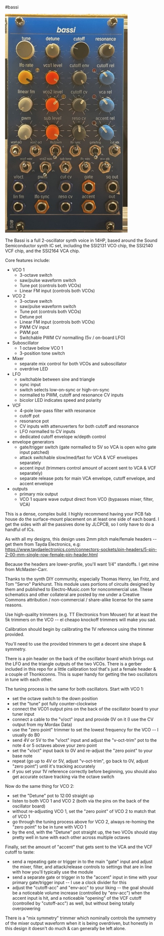 #bassi

<img src="bassi.jpeg" width=400>

The Bassi is a full 2-oscillator synth voice in 14HP, based around the Sound Semiconductor synth IC set, including the SSI2131 VCO chip, the SSI2140 VCF chip, and the SSI2164 VCA chip.

Core features include:

- VCO 1
  - 3-octave switch
  - saw/pulse waveform switch
  - Tune pot (controls both VCOs)
  - Linear FM input (controls both VCOs)
- VCO 2
  - 3-octave switch
  - saw/pulse waveform switch
  - Tune pot (controls both VCOs)
  - Detune pot
  - Linear FM input (controls both VCOs)
  - PWM CV input
  - PWM pot
  - Switchable PWM CV normalling (5v / on-board LFO)
- Suboscillator
  - 1 octave below VCO 1
  - 3-position tone switch
- Mixer
  - separate mix control for both VCOs and suboscillator
  - overdrive LED
- LFO 
  - switchable between sine and triangle
  - sync input
  - switch selects low-on-sync or high-on-sync
  - normalled to PWM, cutoff and resonance CV inputs
  - bicolor LED indicates speed and polarity
- VCF
  - 4-pole low-pass filter with resonance
  - cutoff pot
  - resonance pot
  - CV inputs with attenuverters for both cutoff and resonance
  - LFO normalled to CV inputs
  - dedicated cutoff envelope w/depth control
- envelope generators
  - gate/trigger switch (gate normalled to 5V so VCA is open w/no gate input patched)
  - attack switchable slow/med/fast for VCA & VCF envelopes separately
  - accent input (trimmers control amount of accent sent to VCA & VCF separately)
  - separate release pots for main VCA envelope, cutoff envelope, and accent envelope
- outputs
  - primary mix output
  - VCO 1 square wave output direct from VCO (bypasses mixer, filter, VCA)

This is a dense, complex build. I highly recommend having your PCB fab house do the surface-mount placement on at least one side of each board. I get the sides with all the passives done by JLCPCB, so I only have to do a handful of ICs.

As with all my designs, this design uses 2mm pitch male/female headers -- get them from Tayda Electronics, e.g: https://www.taydaelectronics.com/connectors-sockets/pin-headers/5-pin-2-00-mm-single-row-female-pin-header.html

Because the headers are lower-profile, you'll want 1/4" standoffs. I get mine from McMaster-Carr.

Thanks to the synth DIY community, especially Thomas Henry, Ian Fritz, and Tom "Servo" Parkhurst. This module uses portions of circuits designed by them and published to Electro-Music.com for noncommercial use. These schematics and other collateral are posted by me under a Creative Commons attribution / non-commercial / share-alike license for the same reasons.

Use high-quality trimmers (e.g. TT Electronics from Mouser) for at least the 5k trimmers on the VCO -- el cheapo knockoff trimmers will make you sad.

Calibration should begin by calibrating the 1V reference using the trimmer provided.

You'll need to use the provided trimmers to get a decent sine shape & symmetry. 

There is a pin header on the back of the oscillator board which brings out the LFO and the triangle outputs of the two VCOs. There is a gerber included in this repo for a little calibration tool that's just a female header & a couple of Thonkiconns. This is super handy for getting the two oscillators in tune with each other.

The tuning process is the same for both oscillators. Start with VCO 1:

- set the octave switch to the down position
- set the "tune" pot fully counter-clockwise
- connect the VCO1 output pins on the back of the oscillator board to your tuner input
- connect a cable to the "v/oct" input and provide 0V on it (I use the CV output from my Mordax Data)
- use the "zero point" trimmer to set the lowest frequency for the VCO -- I usually do B0
- send 4V or 5V to the "v/oct" input and adjust the "v-oct-trim" pot to the note 4 or 5 octaves above your zero point
- set the "v/oct" input back to 0V and re-adjust the "zero point" to your base note
- repeat (go up to 4V or 5V, adjust "v-oct-trim", go back to 0V, adjust "zero point") until it's tracking accurately
- if you set your 1V reference correctly before beginning, you should also get accurate octave tracking via the octave switch

Now do the same thing for VCO 2:

- set the "Detune" pot to 12:00 straight up
- listen to both VCO 1 and VCO 2 (both via the pins on the back of the oscillator board)
- without re-adjusting VCO 1, set the "zero point" of VCO 2 to match that of VCO 1
- go through the tuning process above for VCO 2, always re-homing the "zero point" to be in tune with VCO 1
- by the end, with the "Detune" pot straight up, the two VCOs should stay pretty well in tune with each other across multiple octaves

Finally, set the amount of "accent" that gets sent to the VCA and the VCF cutoff to taste:

- send a repeating gate or trigger in to the main "gate" input and adjust the mixer, filter, and attack/release controls to settings that are in line with how you'll typically use the module
- send a separate gate or trigger in to the "accent" input in time with your primary gate/trigger input -- I use a clock divider for this
- adjust the "cutoff-acc" and "env-acc" to your liking -- the goal should be a noticeable volume increase (controlled by "env-acc") when the accent input is hit, and a noticeable "opening" of the VCF cutoff (controlled by "cutoff-acc") as well, but without being totally overpowering

There is a "mix symmetry" trimmer which nominally controls the symmetry of the mixer output waveform when it is being overdriven, but honestly in this design it doesn't do much & can generally be left alone. 

